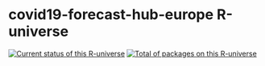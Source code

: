 # covid19-forecast-hub-europe R-universe

[![Current status of this R-universe](https://covid19-forecast-hub-europe.r-universe.dev/badges/:registry)](https://github.com/r-universe/covid19-forecast-hub-europe)
[![Total of packages on this R-universe](https://covid19-forecast-hub-europe.r-universe.dev/badges/:total)](https://covid19-forecast-hub-europe.r-universe.dev/)
